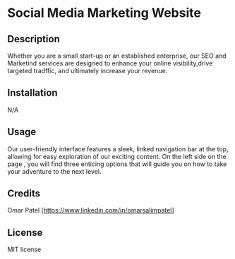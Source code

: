# Social Media Marketing Website

## Description
Whether you are a small start-up or an established enterprise, our SEO and Marketind services are designed to enhance your online visibility,drive targeted tradffic, and ultimately increase your revenue.

## Installation
N/A

## Usage
Our user-friendly interface features a sleek, linked navigation bar at the top, allowing for easy exploration of our exciting content. On the left side on the page , you will find three enticing options that will guide you on how to take your adventure to the next level.

## Credits
Omar Patel [https://www.linkedin.com/in/omarsalimpatel]

## License
MIT license
